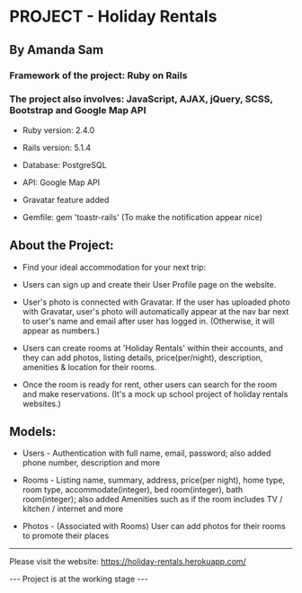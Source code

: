 # PROJECT - Holiday Rentals

## By Amanda Sam

### Framework of the project: Ruby on Rails

### The project also involves: JavaScript, AJAX, jQuery, SCSS, Bootstrap and Google Map API

* Ruby version: 2.4.0

* Rails version: 5.1.4

* Database: PostgreSQL

* API: Google Map API

* Gravatar feature added

* Gemfile: gem 'toastr-rails' (To make the notification appear nice)

## About the Project:

- Find your ideal accommodation for your next trip:

- Users can sign up and create their User Profile page on the website.

- User's photo is connected with Gravatar. If the user has uploaded photo with Gravatar, user's photo will automatically appear at the nav bar next to user's name and email after user has logged in. (Otherwise, it will appear as numbers.)

- Users can create rooms at 'Holiday Rentals' within their accounts, and they can add photos, listing details, price(per/night), description, amenities & location for their rooms.

- Once the room is ready for rent, other users can search for the room and make reservations. (It's a mock up school project of holiday rentals websites.)

## Models:

* Users - Authentication with full name, email, password; also added phone number, description and more

* Rooms - Listing name, summary, address, price(per night), home type, room type, accommodate(integer), bed room(integer), bath room(integer); also added Amenities such as if the room includes TV / kitchen / internet and more

* Photos - (Associated with Rooms) User can add photos for their rooms to promote their places

-------------------------------------------

Please visit the website:
https://holiday-rentals.herokuapp.com/

--- Project is at the working stage ---
